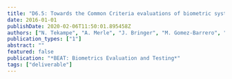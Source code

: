 ```yaml
---
title: "D6.5: Towards the Common Criteria evaluations of biometric systems"
date: 2016-01-01
publishDate: 2020-02-06T11:50:01.895458Z
authors: ["N. Tekampe", "A. Merle", "J. Bringer", "M. Gomez-Barrero", "J. Fierrez", "J. Galbally"]
publication_types: ["1"]
abstract: ""
featured: false
publication: "*BEAT: Biometrics Evaluation and Testing*"
tags: ["deliverable"]
---
```



